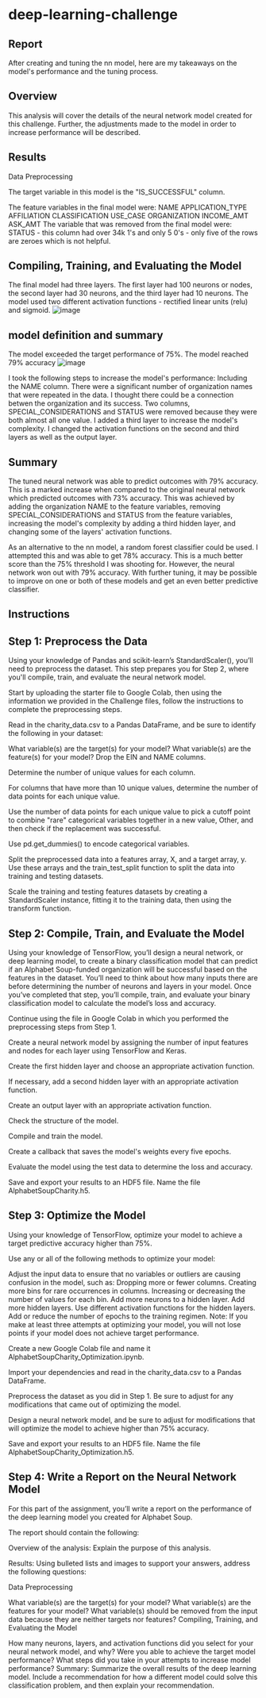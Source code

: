 # deep-learning-challenge
## Report
After creating and tuning the nn model, here are my takeaways on the model's performance and the tuning process.

## Overview
This analysis will cover the details of the neural network model created for this challenge. Further, the adjustments made to the model in order to increase performance will be described.

## Results
Data Preprocessing

The target variable in this model is the "IS_SUCCESSFUL" column.

The feature variables in the final model were:
NAME
APPLICATION_TYPE
AFFILIATION
CLASSIFICATION
USE_CASE
ORGANIZATION
INCOME_AMT
ASK_AMT
The variable that was removed from the final model were:
STATUS - this column had over 34k 1's and only 5 0's - only five of the rows are zeroes which is not helpful.

## Compiling, Training, and Evaluating the Model
The final model had three layers. The first layer had 100 neurons or nodes, the second layer had 30 neurons, and the third layer had 10 neurons. The model used two different activation functions - rectified linear units (relu) and sigmoid. 
![image](https://github.com/kanienie/deep-learning-challenge/assets/124482339/d54a2974-fbf9-44ea-8bc7-e5e1c6f67a8b)

## model definition and summary

The model exceeded the target performance of 75%. The model reached 79% accuracy 
![image](https://github.com/kanienie/deep-learning-challenge/assets/124482339/5d16e632-eeb0-4fd8-b2ef-c8acbbe26c28)


I took the following steps to increase the model's performance:
Including the NAME column. There were a significant number of organization names that were repeated in the data. I thought there could be a connection betwen the organization and its success.
Two columns, SPECIAL_CONSIDERATIONS and STATUS were removed because they were both almost all one value.
I added a third layer to increase the model's complexity.
I changed the activation functions on the second and third layers as well as the output layer.

## Summary
The tuned neural network was able to predict outcomes with 79% accuracy. This is a marked increase when compared to the original neural network which predicted outcomes with 73% accuracy. This was achieved by adding the organization NAME to the feature variables, removing SPECIAL_CONSIDERATIONS and STATUS from the feature variables, increasing the model's complexity by adding a third hidden layer, and changing some of the layers' activation functions.

As an alternative to the nn model, a random forest classifier could be used. I attempted this and was able to get 78% accuracy. This is a much better score than the 75% threshold I was shooting for. However, the neural network won out with 79% accuracy. With further tuning, it may be possible to improve on one or both of these models and get an even better predictive classifier.


## Instructions
## Step 1: Preprocess the Data
Using your knowledge of Pandas and scikit-learn’s StandardScaler(), you’ll need to preprocess the dataset. This step prepares you for Step 2, where you'll compile, train, and evaluate the neural network model.

Start by uploading the starter file to Google Colab, then using the information we provided in the Challenge files, follow the instructions to complete the preprocessing steps.

Read in the charity_data.csv to a Pandas DataFrame, and be sure to identify the following in your dataset:

What variable(s) are the target(s) for your model?
What variable(s) are the feature(s) for your model?
Drop the EIN and NAME columns.

Determine the number of unique values for each column.

For columns that have more than 10 unique values, determine the number of data points for each unique value.

Use the number of data points for each unique value to pick a cutoff point to combine "rare" categorical variables together in a new value, Other, and then check if the replacement was successful.

Use pd.get_dummies() to encode categorical variables.

Split the preprocessed data into a features array, X, and a target array, y. Use these arrays and the train_test_split function to split the data into training and testing datasets.

Scale the training and testing features datasets by creating a StandardScaler instance, fitting it to the training data, then using the transform function.

## Step 2: Compile, Train, and Evaluate the Model
Using your knowledge of TensorFlow, you’ll design a neural network, or deep learning model, to create a binary classification model that can predict if an Alphabet Soup-funded organization will be successful based on the features in the dataset. You’ll need to think about how many inputs there are before determining the number of neurons and layers in your model. Once you’ve completed that step, you’ll compile, train, and evaluate your binary classification model to calculate the model’s loss and accuracy.

Continue using the file in Google Colab in which you performed the preprocessing steps from Step 1.

Create a neural network model by assigning the number of input features and nodes for each layer using TensorFlow and Keras.

Create the first hidden layer and choose an appropriate activation function.

If necessary, add a second hidden layer with an appropriate activation function.

Create an output layer with an appropriate activation function.

Check the structure of the model.

Compile and train the model.

Create a callback that saves the model's weights every five epochs.

Evaluate the model using the test data to determine the loss and accuracy.

Save and export your results to an HDF5 file. Name the file AlphabetSoupCharity.h5.

## Step 3: Optimize the Model
Using your knowledge of TensorFlow, optimize your model to achieve a target predictive accuracy higher than 75%.

Use any or all of the following methods to optimize your model:

Adjust the input data to ensure that no variables or outliers are causing confusion in the model, such as:
Dropping more or fewer columns.
Creating more bins for rare occurrences in columns.
Increasing or decreasing the number of values for each bin.
Add more neurons to a hidden layer.
Add more hidden layers.
Use different activation functions for the hidden layers.
Add or reduce the number of epochs to the training regimen.
Note: If you make at least three attempts at optimizing your model, you will not lose points if your model does not achieve target performance.

Create a new Google Colab file and name it AlphabetSoupCharity_Optimization.ipynb.

Import your dependencies and read in the charity_data.csv to a Pandas DataFrame.

Preprocess the dataset as you did in Step 1. Be sure to adjust for any modifications that came out of optimizing the model.

Design a neural network model, and be sure to adjust for modifications that will optimize the model to achieve higher than 75% accuracy.

Save and export your results to an HDF5 file. Name the file AlphabetSoupCharity_Optimization.h5.

## Step 4: Write a Report on the Neural Network Model
For this part of the assignment, you’ll write a report on the performance of the deep learning model you created for Alphabet Soup.

The report should contain the following:

Overview of the analysis: Explain the purpose of this analysis.

Results: Using bulleted lists and images to support your answers, address the following questions:

Data Preprocessing

What variable(s) are the target(s) for your model?
What variable(s) are the features for your model?
What variable(s) should be removed from the input data because they are neither targets nor features?
Compiling, Training, and Evaluating the Model

How many neurons, layers, and activation functions did you select for your neural network model, and why?
Were you able to achieve the target model performance?
What steps did you take in your attempts to increase model performance?
Summary: Summarize the overall results of the deep learning model. Include a recommendation for how a different model could solve this classification problem, and then explain your recommendation.
